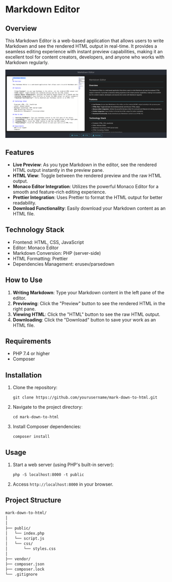 # Markdown Editor

## Overview

This Markdown Editor is a web-based application that allows users to write Markdown and see the rendered HTML output in real-time. It provides a seamless editing experience with instant preview capabilities, making it an excellent tool for content creators, developers, and anyone who works with Markdown regularly.

![alt text](<Screenshot from 2024-08-03 23-03-56.png>)

## Features

- **Live Preview**: As you type Markdown in the editor, see the rendered HTML output instantly in the preview pane.
- **HTML View**: Toggle between the rendered preview and the raw HTML output.
- **Monaco Editor Integration**: Utilizes the powerful Monaco Editor for a smooth and feature-rich editing experience.
- **Prettier Integration**: Uses Prettier to format the HTML output for better readability.
- **Download Functionality**: Easily download your Markdown content as an HTML file.

## Technology Stack

- Frontend: HTML, CSS, JavaScript
- Editor: Monaco Editor
- Markdown Conversion: PHP (server-side)
- HTML Formatting: Prettier
- Dependencies Management: erusev/parsedown

## How to Use

1. **Writing Markdown**: Type your Markdown content in the left pane of the editor.
2. **Previewing**: Click the "Preview" button to see the rendered HTML in the right pane.
3. **Viewing HTML**: Click the "HTML" button to see the raw HTML output.
4. **Downloading**: Click the "Download" button to save your work as an HTML file.

## Requirements
- PHP 7.4 or higher
- Composer

## Installation
1. Clone the repository:
   ```
   git clone https://github.com/yourusername/mark-down-to-html.git
   ```
2. Navigate to the project directory:
   ```
   cd mark-down-to-html
   ```
3. Install Composer dependencies:
   ```
   composer install
   ```

## Usage
1. Start a web server (using PHP's built-in server):
   ```
   php -S localhost:8000 -t public
   ```
2. Access `http://localhost:8000` in your browser.

## Project Structure
```
mark-down-to-html/
│
│
├── public/
│   └── index.php
│   └── script.js
│   └── css/
│       └── styles.css
│
├── vendor/
├── composer.json
├── composer.lock
└── .gitignore
```

